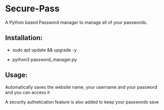 # Secure-Pass
<p>A Python based Password manager to manage all of your passwords.<p/>

<h2>Installation:</h2>

- sudo apt update && upgrade -y
  
- python3 password_manager.py

<h2>Usage:</h2>

<p>Automatically saves the website name, your username and your password and you can access it<p/>

<p>A security authetication feature is also added to keep your passwords save<p/>



